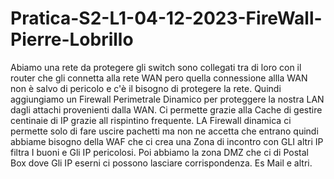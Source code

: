 # Pratica-S2-L1-04-12-2023-FireWall-Pierre-Lobrillo
Abiamo una rete da protegere gli switch sono collegati tra di  loro con il router che gli connetta alla rete WAN pero quella connessione allla WAN non è salvo di pericolo e c'è il bisogno di protegere la rete.
Quindi aggiungiamo un Firewall Perimetrale Dinamico per proteggere la nostra LAN dagli attachi provenienti dalla WAN.
Ci permette grazie alla Cache di gestire centinaie di IP grazie all rispintino frequente.
LA Firewall dinamica ci permette solo di fare uscire pachetti ma non ne accetta che entrano quindi abbiame bisogno della WAF che ci crea una Zona di incontro con GLI altri IP filtra I buoni e Gli IP pericolosi.
Poi abbiamo la zona DMZ che ci di Postal Box dove Gli IP eserni ci possono lasciare corrispondenza. Es Mail e altri.
